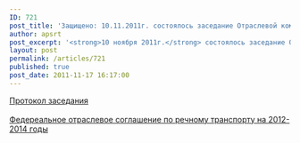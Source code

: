 ```yaml
---
ID: 721
post_title: 'Защищено: 10.11.2011г. состоялось заседание Отраслевой комиссии'
author: apsrt
post_excerpt: '<strong>10 ноября 2011г.</strong> состоялось заседание Отраслевой комиссии по подготовке и заключению Федерального отраслевого  соглашения по речному транспорту, контролю за его выполнением и урегулированию коллективных трудовых споров (конфликтов) в организациях речного транспорта. Протокол заседания и ОТС прилагаются.'
layout: post
permalink: /articles/721
published: true
post_date: 2011-11-17 16:17:00
---
```

<a href="http://apsrt.ru/docs/Protokol_2_s_izmeneniyami_APSRT.doc">Протокол заседания</a><br />
<br />
<a href="http://www.apsrt.ru/docs/Soglreka12-14.doc">Федереальное отраслевое соглашение по речному транспорту на 2012-2014 годы</a>